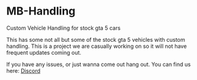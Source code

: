 # MB-Handling
Custom Vehicle Handling for stock gta 5 cars

This has some not all but some of the stock gta 5 vehicles with custom handling. This is a project we are casually working on so it will not have frequent updates coming out. 

If you have any issues, or just wanna come out hang out. You can find us here: [Discord](https://discord.gg/cHd2cvMYZF)
